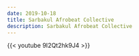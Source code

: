 ```yaml
---
date: 2019-10-18
title: Sarbakul Afrobeat Collective
description: Sarbakul Afrobeat Collective
---
```


{{< youtube 9I2Qt2hk9J4 >}}
